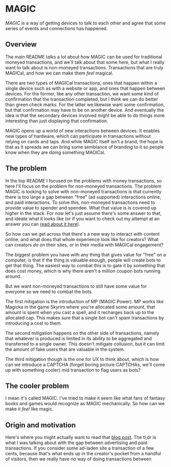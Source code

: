 # MAGIC

*MAGIC* is a way of getting devices to talk to each other and agree that some series of events and connections has happened. 

## Overview

The main README talks a lot about how MAGIC can be used for traditional moneyed transactions, and we'll talk about that some here, but what I really want to talk about is non-moneyed transactions. 
Transactions that are truly MAGICal, and how we can make them _feel_ magical.

There are two types of MAGICal transactions, ones that happen within a single device such as with a website or app, and ones that happen between devices. 
For the former, like any other transaction, we want some kind of confirmation that the transaction completed, but I think we can do better than green check marks.
For the latter we likewise want some confirmation, but that confirmation may have to be on another device. 
And eventually the idea is that the secondary devices involved might be able to do things more interesting than just displaying that confirmation. 

MAGIC opens up a world of new interactions between devices. 
It enables new types of hardware, which can participate in transactions without relying on cards and taps.
And while MAGIC itself isn't a brand, the hope is that as it spreads we can bring some semblance of branding to it so people know when they are doing something MAGICal.

## The problem

In the top README I focused on the problems with money transactions, so here I'll focus on the problem for non-moneyed transactions. 
The problem MAGIC is looking to solve with non-moneyed transactions is that currently there is too large a gap between "free" (ad supported) interactions online, and paid interactions.
To solve this, non-moneyed transactions need to provide value to spender and spendee.
What that value is is covered up higher in the stack. 
For now let's just assume there's some answer to that, and ideate what it looks like (or if you want to check out my attempt at an answer you can [read about it here][blog]).

So how can we get across that there's a new way to interact with content online, and what does that whole experience look like for creators?
What can creators _do_ on their sites, or in their media with MAGICal engagement?

The biggest problem you have with any thing that gives value for "free" on a computer, is that if the thing is valuable enough, people will create bots to get that thing.
The easiest way to combat this is to gate it by something that does cost money, which is why there aren't a million coupon bots running around.

But we want non-moneyed transactions to still have some value for everyone so we need to combat the bots.

The first mitigation is the introduction of MP (MAGIC Power). 
MP works like Magicka in the game Skyrim where you're allocated some amount, that amount is spent when you cast a spell, and it recharges back up to the allocated cap.
This makes sure that a single bot can't spam transactions by introducing a cost to them.

The second mitigation happens on the other side of transactions, namely that whatever is produced is limited in its ability to be aggregated and transferred to a single owner. 
This doesn't mitigate collusion, but it can limit the amount of fake users that are valuable in the system.

The third mitigation though is the one for UX to think about, which is how can we introduce a CAPTCHA (forget boring picture CAPTCHAs, we'll come up with something cooler) mid transaction to flag users as bots?

## The cooler problem

I mean it's called MAGIC. 
I've tried to make it seem like what fans of fantasy books and games would recognize as MAGIC mechanically.
So how can we make it _feel_ like magic.

## Origin and motivation

Here's where you might actually want to read that [blog post][blog].
The tl;dr is what I was talking about with the gap between advertising and paid transactions.
If you consider some ad-laden site a transaction of a few cents, because that's what ends up in the creator's pocket from a handful of visitors, then we really have no way of doing transactions between 

[blog]: https://www.planetnineapp.com/blog

